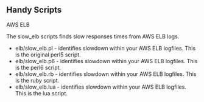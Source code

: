 ## Handy Scripts

AWS ELB

The slow_elb scripts finds slow responses times from AWS ELB logs.

* elb/slow_elb.pl - identifies slowdown within your AWS ELB logfiles. This is the original perl5 script. 
* elb/slow_elb.p6 - identifies slowdown within your AWS ELB logfiles. This is the perl6 script. 
* elb/slow_elb.rb - identifies slowdown within your AWS ELB logfiles. This is the ruby script. 
* elb/slow_elb.lua - identifies slowdown within your AWS ELB logfiles. This is the lua script. 
